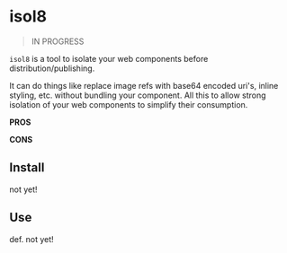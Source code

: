 # isol8 

> IN PROGRESS

`isol8` is a tool to isolate your web components before distribution/publishing.

It can do things like replace image refs with base64 encoded uri's, inline styling, etc. without bundling your component. All this to allow strong isolation of your web components to simplify their consumption.

**PROS**

**CONS**

## Install

not yet!

## Use

def. not yet!
